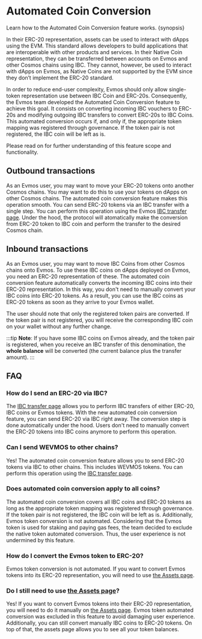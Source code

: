 <!--
order: 8
-->

# Automated Coin Conversion

Learn how to the Automated Coin Conversion feature works. {synopsis}

In their ERC-20 representation, assets can be used to interact with dApps using the EVM. This standard allows developers to build applications that are interoperable with other products and services. In their Native Coin representation, they can be transferred between accounts on Evmos and other Cosmos chains using IBC. They cannot, however, be used to interact with dApps on Evmos, as Native Coins are not supported by the EVM since they don’t implement the ERC-20 standard.

In order to reduce end-user complexity, Evmos should only allow single-token representation use between IBC Coin and ERC-20s. Consequently, the Evmos team developed the Automated Coin Conversion feature to achieve this goal. It consists on converting incoming IBC vouchers to ERC-20s and modifying outgoing IBC transfers to convert ERC-20s to IBC Coins. This automated conversion occurs if, and only if, the appropriate token mapping was registered through governance. If the token pair is not registered, the IBC coin will be left as is.

Please read on for further understanding of this feature scope and functionality.

## Outbound transactions

As an Evmos user, you may want to move your ERC-20 tokens onto another Cosmos chains. You may want to do this to use your tokens on dApps on other Cosmos chains. The automated coin conversion feature makes this operation smooth. You can send ERC-20 tokens via an IBC transfer with a single step. You can perform this operation using the Evmos [IBC transfer page](https://app.evmos.org/transfer). Under the hood, the protocol will atomatically make the conversion from ERC-20 token to IBC coin and perform the transfer to the desired Cosmos chain.

## Inbound transactions

As an Evmos user, you may want to move IBC Coins from other Cosmos chains onto Evmos. To use these IBC coins on dApps deployed on Evmos, you need an ERC-20 representation of these. The automated coin conversion feature automatically converts the incoming IBC coins into their ERC-20 representation. In this way, you don't need to manually convert your IBC coins into ERC-20 tokens. As a result, you can use the IBC coins as ERC-20 tokens as soon as they arrive to your Evmos wallet.

The user should note that only the registered token pairs are converted. If the token pair is not registered, you will receive the corresponding IBC coin on your wallet without any further change.

:::tip
**Note**: If you have some IBC coins on Evmos already, and the token pair is registered, when you receive an IBC transfer of this denomination, the **whole balance** will be converted (the current balance plus the transfer amount).
:::

## FAQ

### How do I send an ERC-20 via IBC?

The [IBC transfer page](https://app.evmos.org/transfer) allows you to perform IBC transfers of either ERC-20, IBC coins or Evmos tokens. With the new automated coin conversion feature, you can send ERC-20 via IBC right away. The conversion step is done automatically under the hood. Users don't need to manually convert the ERC-20 tokens into IBC coins anymore to perform this operation.

### Can I send WEVMOS to other chains?

Yes! The automated coin conversion feature allows you to send ERC-20 tokens via IBC to other chains. This includes WEVMOS tokens. You can perform this operation using the [IBC transfer page](https://app.evmos.org/transfer).

### Does automated coin conversion apply to all coins?

The automated coin conversion covers all IBC coins and ERC-20 tokens as long as the appropriate token mapping was registered through governance. If the token pair is not registered, the IBC coin will be left as is. Additionally, Evmos token conversion is not automated. Considering that the Evmos token is used for staking and paying gas fees, the team decided to exclude the native token automated conversion. Thus, the user experience is not undermined by this feature.

### How do I convert the Evmos token to ERC-20?

Evmos token conversion is not automated. If you want to convert Evmos tokens into its ERC-20 representation, you will need to use [the Assets page](https://app.evmos.org/assets).

### Do I still need to use [the Assets page](https://app.evmos.org/assets)?

Yes! If you want to convert Evmos tokens into their ERC-20 representation, you will need to do it manually on [the Assets page](https://app.evmos.org/assets). Evmos token automated conversion was excluded in this feature to avoid damaging user experience. Additionally, you can still convert manually IBC coins to ERC-20 tokens. On top of that, the assets page allows you to see all your token balances.

